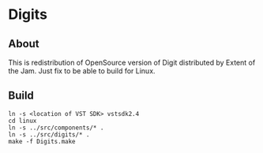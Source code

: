 # Digits

## About
This is redistribution of OpenSource version of Digit distributed by Extent of the Jam.
Just fix to be able to build for Linux.

## Build
```
ln -s <location of VST SDK> vstsdk2.4
cd linux
ln -s ../src/components/* .
ln -s ../src/digits/* .
make -f Digits.make
```
